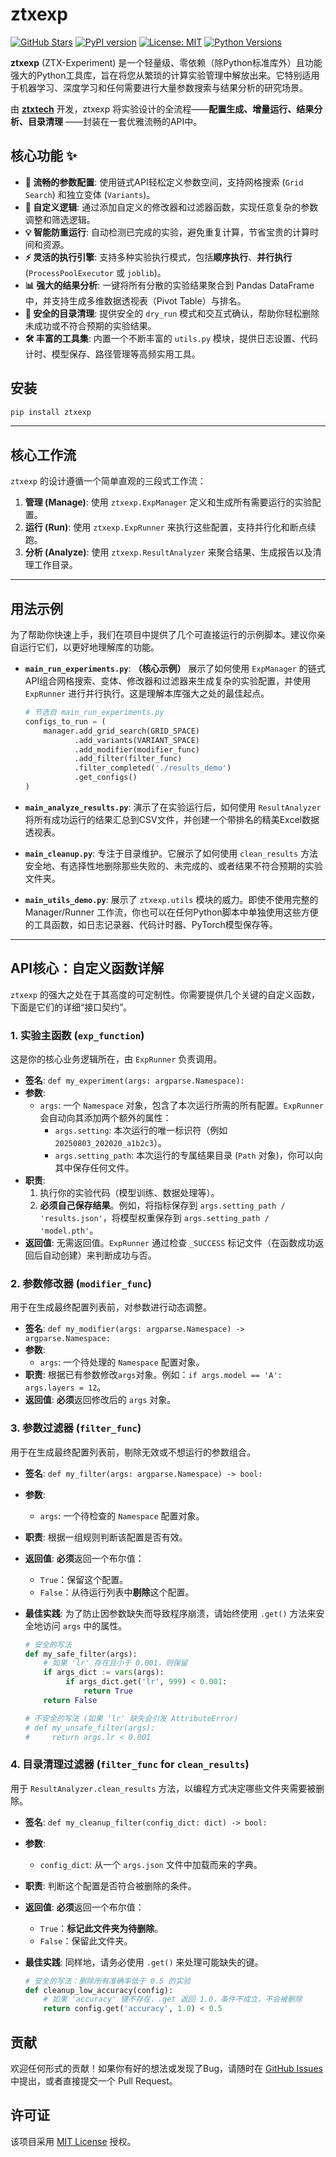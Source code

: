 # ztxexp

[![GitHub Stars](https://img.shields.io/github/stars/ztxtech/ztxexp?style=social)](https://github.com/ztxtech/ztxexp/)
[![PyPI version](https://badge.fury.io/py/ztxexp.svg)](https://badge.fury.io/py/ztxexp)
[![License: MIT](https://img.shields.io/badge/License-MIT-yellow.svg)](https://opensource.org/licenses/MIT)
[![Python Versions](https://img.shields.io/pypi/pyversions/ztxexp.svg)](https://pypi.org/project/ztxexp)

**ztxexp** (ZTX-Experiment)
是一个轻量级、零依赖（除Python标准库外）且功能强大的Python工具库，旨在将您从繁琐的计算实验管理中解放出来。它特别适用于机器学习、深度学习和任何需要进行大量参数搜索与结果分析的研究场景。

由 [**ztxtech**](https://github.com/ztxtech) 开发，ztxexp 将实验设计的全流程——**配置生成、增量运行、结果分析、目录清理**
——封装在一套优雅流畅的API中。

## 核心功能 ✨

* **🚀 流畅的参数配置**: 使用链式API轻松定义参数空间，支持网格搜索 (`Grid Search`) 和独立变体 (`Variants`)。
* **🔧 自定义逻辑**: 通过添加自定义的修改器和过滤器函数，实现任意复杂的参数调整和筛选逻辑。
* **💡 智能防重运行**: 自动检测已完成的实验，避免重复计算，节省宝贵的计算时间和资源。
* **⚡️ 灵活的执行引擎**: 支持多种实验执行模式，包括**顺序执行**、**并行执行** (`ProcessPoolExecutor` 或 `joblib`)。
* **📊 强大的结果分析**: 一键将所有分散的实验结果聚合到 Pandas DataFrame 中，并支持生成多维数据透视表（Pivot Table）与排名。
* **🧹 安全的目录清理**: 提供安全的 `dry_run` 模式和交互式确认，帮助你轻松删除未成功或不符合预期的实验结果。
* **🛠️ 丰富的工具集**: 内置一个不断丰富的 `utils.py` 模块，提供日志设置、代码计时、模型保存、路径管理等高频实用工具。

## 安装

```bash
pip install ztxexp
```

-----

## 核心工作流

`ztxexp` 的设计遵循一个简单直观的三段式工作流：

1. **管理 (Manage)**: 使用 `ztxexp.ExpManager` 定义和生成所有需要运行的实验配置。
2. **运行 (Run)**: 使用 `ztxexp.ExpRunner` 来执行这些配置，支持并行化和断点续跑。
3. **分析 (Analyze)**: 使用 `ztxexp.ResultAnalyzer` 来聚合结果、生成报告以及清理工作目录。

-----

## 用法示例

为了帮助你快速上手，我们在项目中提供了几个可直接运行的示例脚本。建议你亲自运行它们，以更好地理解库的功能。

* **`main_run_experiments.py`**: **（核心示例）** 展示了如何使用 `ExpManager` 的链式API组合网格搜索、变体、修改器和过滤器来生成复杂的实验配置，并使用
  `ExpRunner` 进行并行执行。这是理解本库强大之处的最佳起点。

  ```python
  # 节选自 main_run_experiments.py
  configs_to_run = (
      manager.add_grid_search(GRID_SPACE)
             .add_variants(VARIANT_SPACE)
             .add_modifier(modifier_func)
             .add_filter(filter_func)
             .filter_completed('./results_demo')
             .get_configs()
  )
  ```

* **`main_analyze_results.py`**: 演示了在实验运行后，如何使用 `ResultAnalyzer` 将所有成功运行的结果汇总到CSV文件，并创建一个带排名的精美Excel数据透视表。

* **`main_cleanup.py`**: 专注于目录维护。它展示了如何使用 `clean_results` 方法安全地、有选择性地删除那些失败的、未完成的、或者结果不符合预期的实验文件夹。

* **`main_utils_demo.py`**: 展示了 `ztxexp.utils` 模块的威力。即使不使用完整的 Manager/Runner
  工作流，你也可以在任何Python脚本中单独使用这些方便的工具函数，如日志记录器、代码计时器、PyTorch模型保存等。

-----

## API核心：自定义函数详解

`ztxexp` 的强大之处在于其高度的可定制性。你需要提供几个关键的自定义函数，下面是它们的详细“接口契约”。

### 1\. 实验主函数 (`exp_function`)

这是你的核心业务逻辑所在，由 `ExpRunner` 负责调用。

* **签名**: `def my_experiment(args: argparse.Namespace):`
* **参数**:
    * `args`: 一个 `Namespace` 对象，包含了本次运行所需的所有配置。`ExpRunner` 会自动向其添加两个额外的属性：
        * `args.setting`: 本次运行的唯一标识符（例如 `20250803_202020_a1b2c3`）。
        * `args.setting_path`: 本次运行的专属结果目录 (`Path` 对象)，你可以向其中保存任何文件。
* **职责**:
    1. 执行你的实验代码（模型训练、数据处理等）。
    2. **必须自己保存结果**。例如，将指标保存到 `args.setting_path / 'results.json'`，将模型权重保存到
       `args.setting_path / 'model.pth'`。
* **返回值**: 无需返回值。`ExpRunner` 通过检查 `_SUCCESS` 标记文件（在函数成功返回后自动创建）来判断成功与否。

### 2\. 参数修改器 (`modifier_func`)

用于在生成最终配置列表前，对参数进行动态调整。

* **签名**: `def my_modifier(args: argparse.Namespace) -> argparse.Namespace:`
* **参数**:
    * `args`: 一个待处理的 `Namespace` 配置对象。
* **职责**: 根据已有参数修改`args`对象。例如：`if args.model == 'A': args.layers = 12`。
* **返回值**: **必须**返回修改后的 `args` 对象。

### 3\. 参数过滤器 (`filter_func`)

用于在生成最终配置列表前，剔除无效或不想运行的参数组合。

* **签名**: `def my_filter(args: argparse.Namespace) -> bool:`

* **参数**:

    * `args`: 一个待检查的 `Namespace` 配置对象。

* **职责**: 根据一组规则判断该配置是否有效。

* **返回值**: **必须**返回一个布尔值：

    * `True`：保留这个配置。
    * `False`：从待运行列表中**剔除**这个配置。

* **最佳实践**: 为了防止因参数缺失而导致程序崩溃，请始终使用 `.get()` 方法来安全地访问 `args` 中的属性。

  ```python
  # 安全的写法
  def my_safe_filter(args):
      # 如果 'lr' 存在且小于 0.001，则保留
      if args_dict := vars(args):
           if args_dict.get('lr', 999) < 0.001:
               return True
      return False

  # 不安全的写法 (如果 'lr' 缺失会引发 AttributeError)
  # def my_unsafe_filter(args):
  #     return args.lr < 0.001
  ```

### 4\. 目录清理过滤器 (`filter_func` for `clean_results`)

用于 `ResultAnalyzer.clean_results` 方法，以编程方式决定哪些文件夹需要被删除。

* **签名**: `def my_cleanup_filter(config_dict: dict) -> bool:`

* **参数**:

    * `config_dict`: 从一个 `args.json` 文件中加载而来的字典。

* **职责**: 判断这个配置是否符合被删除的条件。

* **返回值**: **必须**返回一个布尔值：

    * `True`：**标记此文件夹为待删除**。
    * `False`：保留此文件夹。

* **最佳实践**: 同样地，请务必使用 `.get()` 来处理可能缺失的键。

  ```python
  # 安全的写法：删除所有准确率低于 0.5 的实验
  def cleanup_low_accuracy(config):
      # 如果 'accuracy' 键不存在，.get 返回 1.0，条件不成立，不会被删除
      return config.get('accuracy', 1.0) < 0.5
  ```

## 贡献

欢迎任何形式的贡献！如果你有好的想法或发现了Bug，请随时在 [GitHub Issues](https://www.google.com/search?q=https://github.com/ztxtech/ztxtech-exp/issues)
中提出，或者直接提交一个 Pull Request。

## 许可证

该项目采用 [MIT License](https://opensource.org/licenses/MIT) 授权。